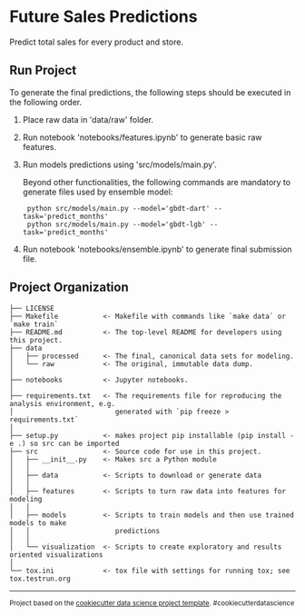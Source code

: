 Future Sales Predictions
==============================

Predict total sales for every product and store.

Run Project
-----------
To generate the final predictions, the following steps should be executed in the following order.

1. Place raw data in 'data/raw' folder.
2. Run notebook 'notebooks/features.ipynb' to generate basic raw features.
3. Run models predictions using 'src/models/main.py'.
    
    Beyond other functionalities, the following commands are mandatory to generate files used by ensemble model:
    
        python src/models/main.py --model='gbdt-dart' --task='predict_months'
        python src/models/main.py --model='gbdt-lgb' --task='predict_months'
4. Run notebook 'notebooks/ensemble.ipynb' to generate final submission file.
        

Project Organization
------------

    ├── LICENSE
    ├── Makefile           <- Makefile with commands like `make data` or `make train`
    ├── README.md          <- The top-level README for developers using this project.
    ├── data
    │   ├── processed      <- The final, canonical data sets for modeling.
    │   └── raw            <- The original, immutable data dump.
    │
    ├── notebooks          <- Jupyter notebooks.
    │
    ├── requirements.txt   <- The requirements file for reproducing the analysis environment, e.g.
    │                         generated with `pip freeze > requirements.txt`
    │
    ├── setup.py           <- makes project pip installable (pip install -e .) so src can be imported
    ├── src                <- Source code for use in this project.
    │   ├── __init__.py    <- Makes src a Python module
    │   │
    │   ├── data           <- Scripts to download or generate data
    │   │
    │   ├── features       <- Scripts to turn raw data into features for modeling
    │   │
    │   ├── models         <- Scripts to train models and then use trained models to make
    │   │                     predictions
    │   │
    │   └── visualization  <- Scripts to create exploratory and results oriented visualizations
    │
    └── tox.ini            <- tox file with settings for running tox; see tox.testrun.org


--------

<p><small>Project based on the <a target="_blank" href="https://drivendata.github.io/cookiecutter-data-science/">cookiecutter data science project template</a>. #cookiecutterdatascience</small></p>
